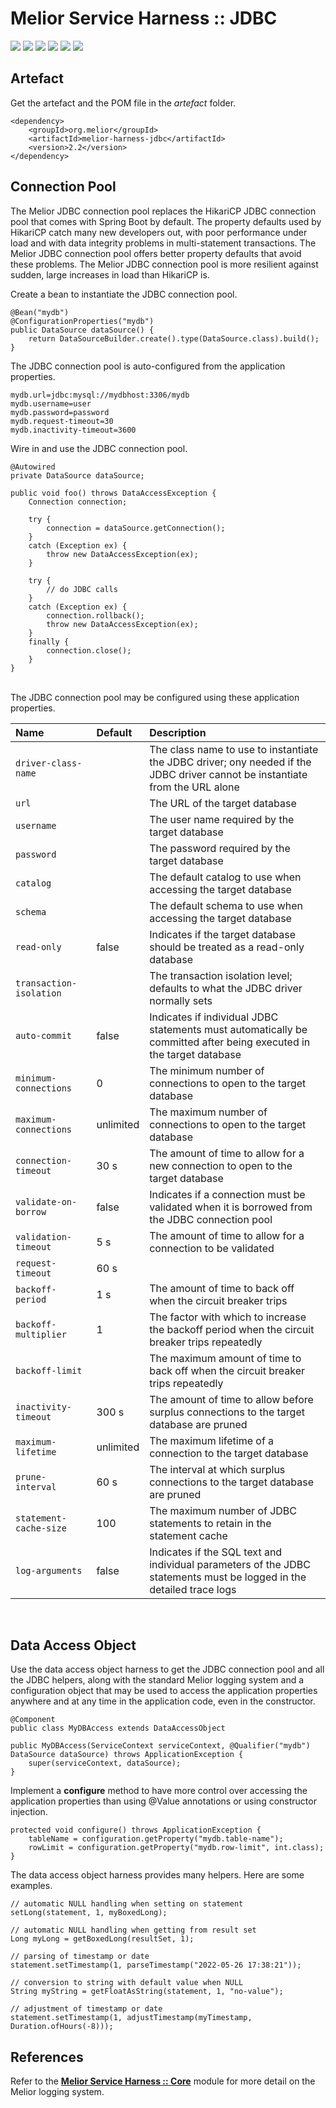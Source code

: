 # Melior Service Harness :: JDBC
<div style="display: inline-block;">
<img src="https://img.shields.io/badge/version-2.2-green?style=for-the-badge"/>
<img src="https://img.shields.io/badge/production-ready-green?style=for-the-badge"/>
<img src="https://img.shields.io/badge/compatibility-spring_boot_2.4.5-green?style=for-the-badge"/>
</div>
<div style="display: inline-block;">
<img src="https://img.shields.io/badge/version-2.3-green?style=for-the-badge"/>
<img src="https://img.shields.io/badge/production-ready-green?style=for-the-badge"/>
<img src="https://img.shields.io/badge/compatibility-spring_boot_2.4.5-green?style=for-the-badge"/>
</div>

## Artefact
Get the artefact and the POM file in the *artefact* folder.
```
<dependency>
    <groupId>org.melior</groupId>
    <artifactId>melior-harness-jdbc</artifactId>
    <version>2.2</version>
</dependency>
```

## Connection Pool
The Melior JDBC connection pool replaces the HikariCP JDBC connection pool that comes with Spring Boot by default.  The property defaults used by HikariCP catch many new developers out, with poor performance under load and with data integrity problems in multi-statement transactions.  The Melior JDBC connection pool offers better property defaults that avoid these problems.  The Melior JDBC connection pool is more resilient against sudden, large increases in load than HikariCP is.

Create a bean to instantiate the JDBC connection pool.
```
@Bean("mydb")
@ConfigurationProperties("mydb")
public DataSource dataSource() {
    return DataSourceBuilder.create().type(DataSource.class).build();
}
```

The JDBC connection pool is auto-configured from the application properties.
```
mydb.url=jdbc:mysql://mydbhost:3306/mydb
mydb.username=user
mydb.password=password
mydb.request-timeout=30
mydb.inactivity-timeout=3600
```

Wire in and use the JDBC connection pool.
```
@Autowired
private DataSource dataSource;

public void foo() throws DataAccessException {
    Connection connection;

    try {
        connection = dataSource.getConnection();
    }
    catch (Exception ex) {
        throw new DataAccessException(ex);
    }

    try {
        // do JDBC calls
    }
    catch (Exception ex) {
        connection.rollback();
        throw new DataAccessException(ex);
    }
    finally {
        connection.close();
    }
}
```

&nbsp;  
The JDBC connection pool may be configured using these application properties.

|Name|Default|Description|
|:--------------------|:---|:---|
|`driver-class-name`||The class name to use to instantiate the JDBC driver; ony needed if the JDBC driver cannot be instantiate from the URL alone|
|`url`||The URL of the target database|
|`username`||The user name required by the target database|
|`password`||The password required by the target database|
|`catalog`||The default catalog to use when accessing the target database|
|`schema`||The default schema to use when accessing the target database|
|`read-only`|false|Indicates if the target database should be treated as a read-only database|
|`transaction-isolation`||The transaction isolation level; defaults to what the JDBC driver normally sets|
|`auto-commit`|false|Indicates if individual JDBC statements must automatically be committed after being executed in the target database|
|`minimum-connections`|0|The minimum number of connections to open to the target database|
|`maximum-connections`|unlimited|The maximum number of connections to open to the target database|
|`connection-timeout`|30 s|The amount of time to allow for a new connection to open to the target database|
|`validate-on-borrow`|false|Indicates if a connection must be validated when it is borrowed from the JDBC connection pool|
|`validation-timeout`|5 s|The amount of time to allow for a connection to be validated|
|`request-timeout`|60 s||The amount of time to allow for a request to the target database to complete
|`backoff-period`|1 s|The amount of time to back off when the circuit breaker trips|
|`backoff-multiplier`|1|The factor with which to increase the backoff period when the circuit breaker trips repeatedly|
|`backoff-limit`||The maximum amount of time to back off when the circuit breaker trips repeatedly|
|`inactivity-timeout`|300 s|The amount of time to allow before surplus connections to the target database are pruned|
|`maximum-lifetime`|unlimited|The maximum lifetime of a connection to the target database|
|`prune-interval`|60 s|The interval at which surplus connections to the target database are pruned|
|`statement-cache-size`|100|The maximum number of JDBC statements to retain in the statement cache|
|`log-arguments`|false|Indicates if the SQL text and individual parameters of the JDBC statements must be logged in the detailed trace logs|

&nbsp;  
## Data Access Object
Use the data access object harness to get the JDBC connection pool and all the JDBC helpers, along with the standard Melior logging system and a configuration object that may be used to access the application properties anywhere and at any time in the application code, even in the constructor.
```
@Component
public class MyDBAccess extends DataAccessObject

public MyDBAccess(ServiceContext serviceContext, @Qualifier("mydb") DataSource dataSource) throws ApplicationException {
    super(serviceContext, dataSource);
}
```

Implement a **configure** method to have more control over accessing the application properties than using @Value annotations or using constructor injection.
```
protected void configure() throws ApplicationException {
    tableName = configuration.getProperty("mydb.table-name");
    rowLimit = configuration.getProperty("mydb.row-limit", int.class);
}
```

The data access object harness provides many helpers.  Here are some examples.
```
// automatic NULL handling when setting on statement
setLong(statement, 1, myBoxedLong);

// automatic NULL handling when getting from result set
Long myLong = getBoxedLong(resultSet, 1);

// parsing of timestamp or date
statement.setTimestamp(1, parseTimestamp("2022-05-26 17:38:21"));

// conversion to string with default value when NULL
String myString = getFloatAsString(statement, 1, "no-value");

// adjustment of timestamp or date
statement.setTimestamp(1, adjustTimestamp(myTimestamp, Duration.ofHours(-8)));
```

## References
Refer to the [**Melior Service Harness :: Core**](https://github.com/MeliorArtefacts/service-harness-core) module for more detail on the Melior logging system.
